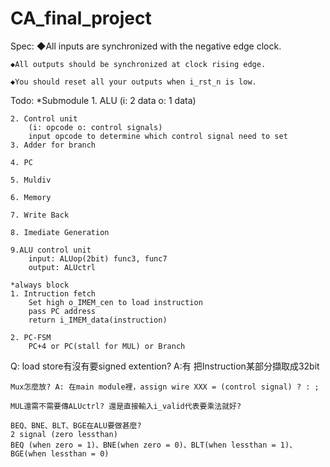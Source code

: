 # CA_final_project
Spec: 
    ◆All inputs are synchronized with the negative edge clock.

    ◆All outputs should be synchronized at clock rising edge.

    ◆You should reset all your outputs when i_rst_n is low.

Todo:
    *Submodule
    1. ALU
        (i: 2 data o: 1 data)
        
    2. Control unit
        (i: opcode o: control signals)
        input opcode to determine which control signal need to set
    3. Adder for branch

    4. PC

    5. Muldiv

    6. Memory

    7. Write Back

    8. Imediate Generation

    9.ALU control unit
        input: ALUop(2bit) func3, func7
        output: ALUctrl
    
    *always block
    1. Intruction fetch
        Set high o_IMEM_cen to load instruction
        pass PC address
        return i_IMEM_data(instruction)

    2. PC-FSM
        PC+4 or PC(stall for MUL) or Branch
    
    

Q:
    load store有沒有要signed extention? A:有 把Instruction某部分擷取成32bit

    Mux怎麼放? A: 在main module裡，assign wire XXX = (control signal) ? : ;

    MUL還需不需要傳ALUctrl? 還是直接輸入i_valid代表要乘法就好?

    BEQ、BNE、BLT、BGE在ALU要做甚麼?
    2 signal (zero lessthan) 
    BEQ (when zero = 1)、BNE(when zero = 0)、BLT(when lessthan = 1)、BGE(when lessthan = 0)
